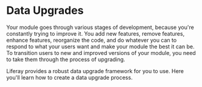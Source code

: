 # Data Upgrades [](id=data-upgrades-and-verifiers)

Your module goes through various stages of development, because you're
constantly trying to improve it. You add new features, remove features, enhance
features, reorganize the code, and do whatever you can to respond to what your
users want and make your module the best it can be. To transition users to new
and improved versions of your module, you need to take them through the process
of upgrading. 

Liferay provides a robust data upgrade framework for you to use. Here you'll
learn how to create a data upgrade process.
